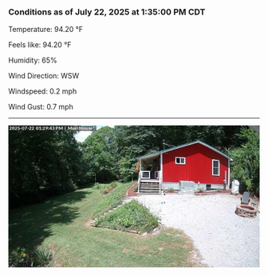 ### Conditions as of July 22, 2025 at 1:35:00 PM CDT 

Temperature: 94.20 &deg;F

Feels like: 94.20 &deg;F

Humidity: 65%

Wind Direction: WSW

Windspeed: 0.2 mph

Wind Gust: 0.7 mph

---

<img src="./images/latest.jpeg"/>

